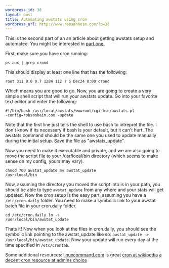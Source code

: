 ```yaml
--- 
wordpress_id: 38
layout: post
title: Automating awstats using cron
wordpress_url: http://www.robsanheim.com/?p=38
---
```

This is the second part of an an article about getting awstats setup and automated.  You might be interested in <a href="http://www.robsanheim.com/2005/07/20/setting-up-awstats-on-rimuhosting-user-mode-linux/">part one.</a>

First, make sure you have cron running:

<code>ps aux | grep crond</code>

This should display at least one line that has the following:

<code>root       311  0.0  0.7  1284  112 ?        S    Dec24   0:00 crond</code>

Which means you are good to go.  Now, you are going to create a very simple shell script that will run your awstats update.  Go into your favorite text editor and enter the following:

<code>#!/bin/bash
/usr/local/awstats/wwwroot/cgi-bin/awstats.pl -config=robsanheim.com -update</code>

Note that the first line just tells the shell to use bash to intrepret the file.  I don't know if its necessary if bash is your default, but it can't hurt.  The awstats command should be the same one you used to update manually during the initial setup.  Save the file as "awstats_update".  

Now you need to make it executable and private, and we are also going to move the script file to your /usr/local/bin directory (which seems to make sense on my config, yours may vary).

<code>chmod 700 awstat_update
mv awstat_update /usr/local/bin</code>

Now, assuming the directory you moved the script into is in your path, you should be able to type <code>awstat_update</code> from any where and your stats will get updated.  Now the cron setup is the easy part, assuming you have a <code>/etc/cron.daily</code> folder.  You need to make a symbolic link to your awstat batch file in your cron.daily folder.

<code>cd /etc/cron.daily
ln -s /usr/local/bin/awstat_update</code>

Thats it!  Now when you look at the files in cron.daily, you should see the symbolic link pointing to the awstat_update like so: <code>awstat_update -> /usr/local/bin/awstat_update</code>.  Now your update will run every day at the time specified in <code>/etc/crontab</code>.

Some additional resources:
<a href="http://linuxcommand.org/index.php">linuxcommand.com</a> is great
<a href="http://en.wikipedia.org/wiki/Cron">cron at wikipedia</a>
<a href="http://adminschoice.com/docs/crontab.htm">a decent cron resource at admins choice</a>


